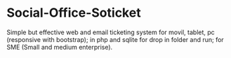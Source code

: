# Social-Office-Soticket
Simple but effective web and email ticketing system for movil, tablet, pc (responsive with bootstrap); in php and sqlite for drop in folder and run; for SME (Small and medium enterprise).
